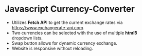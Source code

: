 # Javascript Currency-Converter


- Utilizes **Fetch API** to get the current exchange rates via https://www.exchangerate-api.com.
- Two currencies can be selected with the use of multiple **html5** dropdown lists.
- Swap button allows for dynamic currency exchange.
- Website is responsive without reloading.
